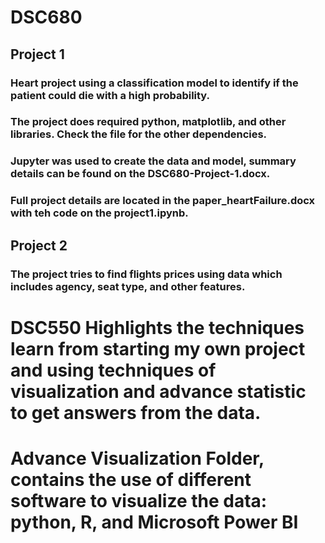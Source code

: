 # DSC680

## Project 1
### Heart project using a classification model to identify if the patient could die with a high probability.
### The project does required python, matplotlib, and other libraries. Check the file for the other dependencies.
### Jupyter was used to create the data and model, summary details can be found on the DSC680-Project-1.docx.
### Full project details are located in the paper_heartFailure.docx with teh code on the project1.ipynb.

## Project 2
### The project tries to find flights prices using data which includes agency, seat type, and other features. 


# DSC550 Highlights the techniques learn from starting my own project and using techniques of visualization and advance statistic to get answers from the data.

# Advance Visualization Folder, contains the use of different software to visualize the data: python, R, and Microsoft Power BI